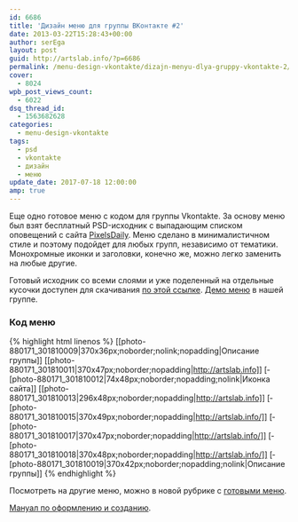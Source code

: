 ```yaml
---
id: 6686
title: 'Дизайн меню для группы ВКонтакте #2'
date: 2013-03-22T15:28:43+00:00
author: serEga
layout: post
guid: http://artslab.info/?p=6686
permalink: /menu-design-vkontakte/dizajn-menyu-dlya-gruppy-vkontakte-2/
cover:
  - 8024
wpb_post_views_count:
  - 6022
dsq_thread_id:
  - 1563682628
categories:
  - menu-design-vkontakte
tags:
  - psd
  - vkontakte
  - дизайн
  - меню
update_date: 2017-07-18 12:00:00
amp: true
---
```

Еще одно готовое меню с кодом для группы Vkontakte. За основу меню был взят бесплатный PSD-исходник с выпадающим списком оповещений с сайта [PixelsDaily](http://pixelsdaily.com/resources/photoshop/psds/popout-navigation/). Меню сделано в минималистичном стиле и поэтому подойдет для любых групп, независимо от тематики. Монохромные иконки и заголовки, конечно же, можно легко заменить на любые другие.

<center>
  <amp-img src="https://cldup.com/4r7nElQPEn.jpg" alt="дизайн меню для VK" class="aligncenter size-medium wp-image-6687" width="300" height="257" ></amp-img>
</center>

Готовый исходник со всеми слоями и уже поделенный на отдельные кусочки доступен для скачивания [по этой ссылке](https://www.box.com/s/d0rqqomiji7gwqr9soi0). [Демо меню](http://vk.com/pages?oid=-880171&p=popout_menu) в нашей группе.

### Код меню

{% highlight html linenos %}
  [­[photo-880171_301810009|370x36px;noborder;nolink;nopadding|Описание группы]]
  [­[photo-880171_301810011|370x47px;noborder;nopadding|http://artslab.info]]
  [­[photo-880171_301810012|74x48px;noborder;nopadding;nolink|Иконка сайта]]
  [­[photo-880171_301810013|296x48px;noborder;nopadding|http://artslab.info]]
  [­[photo-880171_301810015|370x49px;noborder;nopadding|http://artslab.info/]]
  [­[photo-880171_301810017|370x47px;noborder;nopadding|http://artslab.info/]]
  [­[photo-880171_301810018|370x48px;noborder;nopadding|http://artslab.info/]]
  [­[photo-880171_301810019|370x42px;noborder;nopadding;nolink|Описание группы]]
{% endhighlight %}

Посмотреть на другие меню, можно в новой рубрике с [готовыми меню](http://artslab.info/category/menu-design-vkontakte/ "готовые дизайны для групп").

[Мануал по оформлению и созданию](http://artslab.info/menu-design-vkontakte/oformlenie-menyu-dlya-gruppy-vkontakte-1/ "Оформление меню для группы ВКонтакте #1").